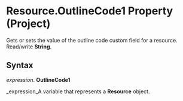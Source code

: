 
# Resource.OutlineCode1 Property (Project)

 Gets or sets the value of the outline code custom field for a resource. Read/write **String**.


## Syntax

 _expression_. **OutlineCode1**

 _expression_A variable that represents a  **Resource** object.

